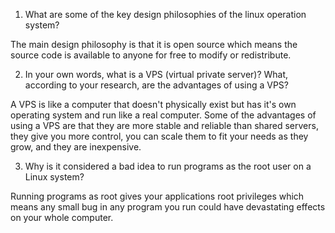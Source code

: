 1. What are some of the key design philosophies of the linux operation system?
  
  The main design philosophy is that it is open source which means the source code is available to anyone for free to modify or redistribute. 

2. In your own words, what is a VPS (virtual private server)? What, according to your research, are the advantages of using a VPS?

  A VPS is like a computer that doesn't physically exist but has it's own operating system and run like a real computer. Some of the advantages of using a VPS are that they are more stable and reliable than shared servers, they give you more control, you can scale them to fit your needs as they grow, and they are inexpensive.

3. Why is it considered a bad idea to run programs as the root user on a Linux system?

  Running programs as root gives your applications root privileges which means any small bug in any program you run could have devastating effects on your whole computer.

  